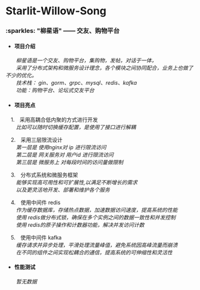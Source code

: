 # Starlit-Willow-Song

<h3>:sparkles: "柳星语" —— 交友、购物平台</h3>
<h4>

- 项目介绍
  </h4>

<i>
&emsp;&emsp;柳星语是一个交友、购物平台，集购物，发帖，对话于一体，<br>
&emsp;&emsp;采用了分布式架构和微服务设计理念，各个模块之间协同配合，业务上也做了不少的优化。<br>
&emsp;&emsp;技术栈： gin、gorm、grpc、mysql、redis、kafka<br>
&emsp;&emsp;功能：购物平台、论坛式交友平台
</i>

<br>

<h4>

- 项目亮点

</h4>
&emsp;1.&emsp;采用高耦合低内聚的方式进行开发<br>
&emsp;&emsp;<i>比如可以随时切换缓存配置，是使用了接口进行解耦</i><br>

&emsp;2.&emsp;采用三层限流设计<br>
&emsp;&emsp;<i>第一层是 使用nginx对 ip 进行限流访问</i><br>
&emsp;&emsp;<i>第二层是 网关服务对 用户id 进行限流访问</i><br>
&emsp;&emsp;<i>第三层是 微服务上 对每段时间的访问量做限制</i><br>

&emsp;3.&emsp;分布式系统和微服务框架<br>
&emsp;&emsp;<i>能够实现高可用性和可扩展性,以满足不断增长的需求<br>
&emsp;&emsp;以及更灵活地开发、部署和维护各个服务</i><br>

&emsp;4.&emsp;使用中间件 redis<br>
&emsp;&emsp;<i>作为缓存数据库，存储热点数据，加速数据访问速度，提高系统的性能</i><br>
&emsp;&emsp;<i>使用 redis做分布式锁，确保在多个实例之间的数据一致性和并发控制</i><br>
&emsp;&emsp;<i>使用 redis的原子操作和计数器功能，解决并发访问计数</i><br>

&emsp;5.&emsp;使用中间件 kafka<br>
&emsp;&emsp;<i>缓存请求并异步处理，平滑处理流量峰值，避免系统因高峰流量而崩溃</i><br>
&emsp;&emsp;<i>在不同的组件之间实现松耦合的通信，提高系统的可伸缩性和灵活性</i><br>

<h4>

- 性能测试

</h4>
&emsp;&emsp;<i>暂无数据</i>


